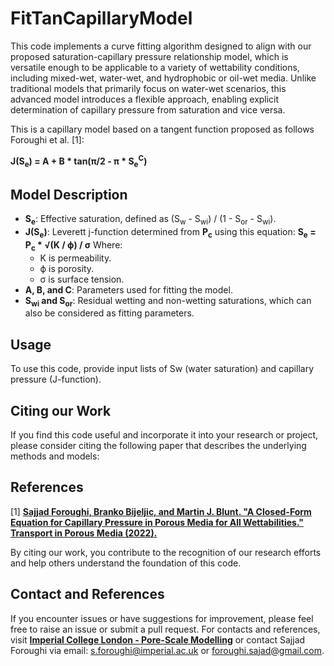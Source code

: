 # FitTanCapillaryModel

This code implements a curve fitting algorithm designed to align with our proposed saturation-capillary pressure relationship model, which is versatile enough to be applicable to a variety of wettability conditions, including mixed-wet, water-wet, and hydrophobic or oil-wet media. Unlike traditional models that primarily focus on water-wet scenarios, this advanced model introduces a flexible approach, enabling explicit determination of capillary pressure from saturation and vice versa.

This is a capillary model based on a tangent function proposed as follows Foroughi et al. [1]:

**J(S<sub>e</sub>) = A + B * tan(π/2 - π * S<sub>e</sub><sup>C</sup>)**

## Model Description

- **S<sub>e</sub>**: Effective saturation, defined as (S<sub>w</sub> - S<sub>wi</sub>) / (1 - S<sub>or</sub> - S<sub>wi</sub>).
- **J(S<sub>e</sub>)**: Leverett j-function determined from **P<sub>c</sub>** using this equation:
  **S<sub>e</sub> = P<sub>c</sub> * √(K / ϕ) / σ**
  Where:
  - K is permeability.
  - ϕ is porosity.
  - σ is surface tension.
- **A, B, and C**: Parameters used for fitting the model.
- **S<sub>wi</sub> and S<sub>or</sub>**: Residual wetting and non-wetting saturations, which can also be considered as fitting parameters.

## Usage

To use this code, provide input lists of Sw (water saturation) and capillary pressure (J-function).

## Citing our Work

If you find this code useful and incorporate it into your research or project, please consider citing the following paper that describes the underlying methods and models:
## References 
[1] [**Sajjad Foroughi, Branko Bijeljic, and Martin J. Blunt. "A Closed-Form Equation for Capillary Pressure in Porous Media for All Wettabilities." Transport in Porous Media (2022).**](https://doi.org/10.1007/s11242-022-01868-3)

By citing our work, you contribute to the recognition of our research efforts and help others understand the foundation of this code.

## Contact and References

If you encounter issues or have suggestions for improvement, please feel free to raise an issue or submit a pull request. For contacts and references, visit [**Imperial College London - Pore-Scale Modelling**](https://www.imperial.ac.uk/earth-science/research/research-groups/pore-scale-modelling) or contact Sajjad Foroughi via email: s.foroughi@imperial.ac.uk or foroughi.sajad@gmail.com.
